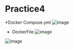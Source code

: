 # Practice4
*Docker Compose.yml
![image](https://user-images.githubusercontent.com/114813626/223775160-9bf0c90d-f019-4173-a4ae-0707be45de71.png)

* DockerFile
![image](https://user-images.githubusercontent.com/114813626/223776028-65113fc4-fee8-462c-b0de-6bd048c54c4e.png)

![image](https://user-images.githubusercontent.com/114813626/223776935-fc10cd25-9fbd-4816-9a89-2df7fd23bc2e.png)
